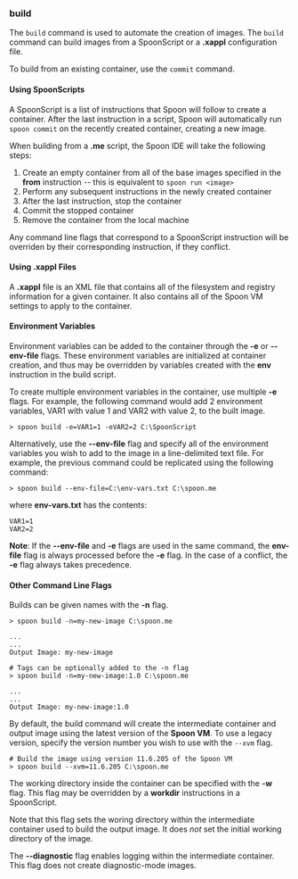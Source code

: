 ### build

The `build` command is used to automate the creation of images. The `build` command can build images from a SpoonScript or a **.xappl** configuration file. 

To build from an existing container, use the `commit` command.

#### Using SpoonScripts

A SpoonScript is a list of instructions that Spoon will follow to create a container. After the last instruction in a script, Spoon will automatically run `spoon commit` on the recently created container, creating a new image. 

When building from a **.me** script, the Spoon IDE will take the following steps: 

1. Create an empty container from all of the base images specified in the **from** instruction -- this is equivalent to `spoon run <image>`
2. Perform any subsequent instructions in the newly created container 
3. After the last instruction, stop the container
4. Commit the stopped container
5. Remove the container from the local machine

Any command line flags that correspond to a SpoonScript instruction will be overriden by their corresponding instruction, if they conflict. 

#### Using .xappl Files

A **.xappl** file is an XML file that contains all of the filesystem and registry information for a given container. It also contains all of the Spoon VM settings to apply to the container. 

#### Environment Variables

Environment variables can be added to the container through the **-e** or **--env-file** flags. These environment variables are initialized at container creation, and thus may be overridden by variables created with the **env** instruction in the build script. 

To create multiple environment variables in the container, use multiple **-e** flags. For example, the following command would add 2 environment variables, VAR1 with value 1 and VAR2 with value 2, to the built image. 

	> spoon build -e=VAR1=1 -eVAR2=2 C:\SpoonScript

Alternatively, use the **--env-file** flag and specify all of the environment variables you wish to add to the image in a line-delimited text file. For example, the previous command could be replicated using the following command: 

	> spoon build --env-file=C:\env-vars.txt C:\spoon.me

where **env-vars.txt** has the contents: 

	VAR1=1
	VAR2=2

**Note**: If the **--env-file** and **-e** flags are used in the same command, the **env-file** flag is always processed before the **-e** flag. In the case of a conflict, the **-e** flag always takes precedence. 

#### Other Command Line Flags

Builds can be given names with the **-n** flag. 

	> spoon build -n=my-new-image C:\spoon.me

	...
	...
	Output Image: my-new-image

	# Tags can be optionally added to the -n flag
	> spoon build -n=my-new-image:1.0 C:\spoon.me
	
	...
	...
	Output Image: my-new-image:1.0


By default, the build command will create the intermediate container and output image using the latest version of the **Spoon VM**. To use a legacy version, specify the version number you wish to use with the `--xvm` flag. 

	# Build the image using version 11.6.205 of the Spoon VM
	> spoon build --xvm=11.6.205 C:\spoon.me 

The working directory inside the container can be specified with the **-w** flag. This flag may be overridden by a **workdir**  instructions in a SpoonScript.

Note that this flag sets the woring directory within the intermediate container used to build the output image. It does *not* set the initial working directory of the image. 

The **--diagnostic** flag enables logging within the intermediate container. This flag does not create diagnostic-mode images.
